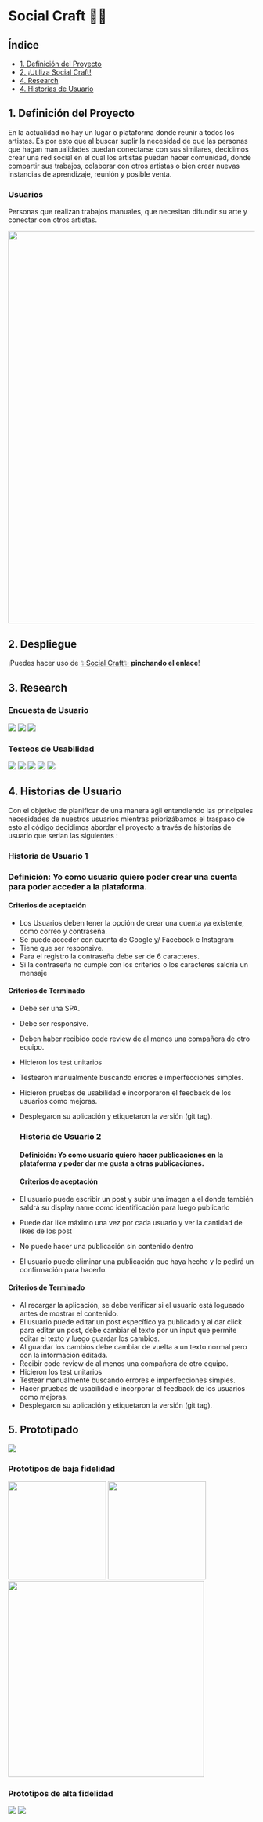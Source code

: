 # Social Craft 🤲🏻
## Índice

* [1. Definición del Proyecto](#1-preámbulo)
* [2. ¡Utiliza Social Craft!](#2-despliegue)
* [4. Research](#3-research)
* [4. Historias de Usuario ](#4-historia-de-usuario)

## 1. Definición del Proyecto

En la actualidad no hay un lugar o plataforma donde reunir a todos los artistas. Es por esto que al buscar suplir la necesidad de que las personas que hagan manualidades puedan conectarse con sus similares, decidimos crear una red social en el cual los artistas puedan hacer comunidad, donde compartir sus trabajos, colaborar con otros artistas o bien crear nuevas instancias de aprendizaje, reunión y posible venta.

### Usuarios

Personas que realizan trabajos manuales, que necesitan difundir su arte y conectar con otros artistas. 

<img  src="https://i.ibb.co/kBjTG2Q/socialcraft-Mesa-de-trabajo-2-copia-3-100.jpg" width="800">

## 2. Despliegue

¡Puedes hacer uso de [✨Social Craft✨](https://isisag.github.io/SCL019-social-network/) **pinchando el enlace**! 

## 3. Research

  ### Encuesta de Usuario
  ![](https://i.ibb.co/KXc0f7W/form-1.png)
  ![](https://i.ibb.co/WKq0b2s/form-2.png)
  ![](https://i.ibb.co/3zzR4nd/form-3.png)
 

  ### Testeos de Usabilidad
  ![](https://i.ibb.co/mGY3Lrp/form-4.png)
  ![](https://i.ibb.co/vk0DNYF/form-5.png)
  ![](https://i.ibb.co/FB1Cp53/form-6.png)
  ![](https://i.ibb.co/cTXbF2q/form-7.png)
  ![](https://i.ibb.co/vzB9hwV/form-8.png)


## 4. Historias de Usuario 
Con el objetivo de planificar de una manera ágil entendiendo las principales necesidades de nuestros usuarios mientras priorizábamos el traspaso de esto al código decidimos abordar el proyecto a través de historias de usuario que serian las siguientes :

  ### Historia de Usuario 1
  ### **Definición**: Yo como usuario quiero poder crear una cuenta para poder acceder a la plataforma.

 #### Criterios de aceptación 
- Los Usuarios deben tener la opción de crear una cuenta ya existente, como correo y contraseña.
- Se puede acceder con cuenta de Google y/ Facebook e Instagram
- Tiene que ser responsive.
- Para el registro la contraseña debe ser de 6 caracteres.
- Si la contraseña no cumple con los criterios o los caracteres saldría un mensaje
#### Criterios de Terminado
- Debe ser una SPA.
- Debe ser responsive.
- Deben haber recibido code review de al menos una compañera de otro equipo.
- Hicieron los test unitarios
- Testearon manualmente buscando errores e imperfecciones simples.
- Hicieron pruebas de usabilidad e incorporaron el feedback de los usuarios como mejoras.
- Desplegaron su aplicación y etiquetaron la versión (git tag).
 


  ### Historia de Usuario 2
  #### **Definición**: Yo como usuario quiero hacer publicaciones en la plataforma y poder dar me gusta a otras publicaciones.

  #### Criterios de aceptación 
- El usuario puede escribir un post y subir una imagen a el donde también saldrá su display name como identificación para luego publicarlo
- Puede dar like máximo una vez por cada usuario y ver la cantidad de likes de los post 
- No puede hacer una publicación sin contenido dentro
- El usuario puede eliminar una publicación que haya hecho y le pedirá un confirmación para hacerlo.
#### Criterios de Terminado
- Al recargar la aplicación, se debe verificar si el usuario está logueado antes de mostrar el contenido.
- El usuario puede editar un post específico ya publicado y al dar click para editar un post, debe cambiar el texto por un input que permite editar el texto y luego guardar los cambios.
- Al guardar los cambios debe cambiar de vuelta a un texto normal pero con la información editada.
- Recibir code review de al menos una compañera de otro equipo.
- Hicieron los test unitarios
- Testear manualmente buscando errores e imperfecciones simples.
- Hacer pruebas de usabilidad e incorporar el feedback de los usuarios como mejoras.
- Desplegaron su aplicación y etiquetaron la versión (git tag).


## 5. Prototipado
  ![](https://i.ibb.co/XzkK5L2/prototype.gif/)

  ### Prototipos de baja fidelidad 

<img  src="https://i.ibb.co/cDWRvvD/Image-from-i-OS.jpg" width="200">
<img  src="https://i.ibb.co/MGDFSXx/Image-from-i-OS-1.jpg" width="200">
<img  src="https://i.ibb.co/jVTR0ZF/IMG-20220308-161728.jpg" width="400">


  ### Prototipos de alta fidelidad 
    
  ![](https://i.ibb.co/JsccSfd/login.png)
  ![](https://i.ibb.co/FxjwzxG/login-2.png)



